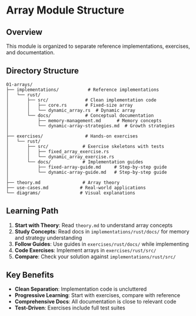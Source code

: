 # Array Module Structure

## Overview

This module is organized to separate reference implementations, exercises, and documentation.

## Directory Structure

```
01-arrays/
├── implementations/           # Reference implementations
│   └── rust/
│       ├── src/              # Clean implementation code
│       │   ├── core.rs       # Fixed-size array
│       │   └── dynamic_array.rs  # Dynamic array
│       └── docs/             # Conceptual documentation
│           ├── memory-management.md      # Memory concepts
│           └── dynamic-array-strategies.md  # Growth strategies
│
├── exercises/                # Hands-on exercises
│   └── rust/
│       ├── src/             # Exercise skeletons with tests
│       │   ├── fixed_array_exercise.rs
│       │   └── dynamic_array_exercise.rs
│       └── docs/            # Implementation guides
│           ├── fixed-array-guide.md     # Step-by-step guide
│           └── dynamic-array-guide.md   # Step-by-step guide
│
├── theory.md                # Array theory
├── use-cases.md            # Real-world applications
└── diagrams/               # Visual explanations
```

## Learning Path

1. **Start with Theory**: Read `theory.md` to understand array concepts
2. **Study Concepts**: Read docs in `implementations/rust/docs/` for memory and strategy understanding
3. **Follow Guides**: Use guides in `exercises/rust/docs/` while implementing
4. **Code Exercises**: Implement arrays in `exercises/rust/src/`
5. **Compare**: Check your solution against `implementations/rust/src/`

## Key Benefits

- **Clean Separation**: Implementation code is uncluttered
- **Progressive Learning**: Start with exercises, compare with reference
- **Comprehensive Docs**: All documentation is close to relevant code
- **Test-Driven**: Exercises include full test suites

